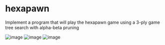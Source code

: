 # hexapawn
Implement a program that will play the hexapawn game using a 3-ply game tree search with alpha-beta pruning

![image](https://user-images.githubusercontent.com/67854851/194994285-f558136c-8f5f-4561-b8e7-40bd9a55e523.png)
![image](https://user-images.githubusercontent.com/67854851/194994308-8b4601b2-3aa5-48d7-b0c0-ab17275df143.png)
![image](https://user-images.githubusercontent.com/67854851/194994333-d5d24358-d431-49e1-ba8c-ea96e9846794.png)
